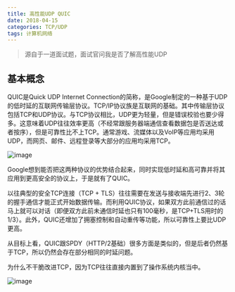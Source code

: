 ```yaml
---
title: 高性能UDP QUIC
date: 2018-04-15 
categories: TCP/UDP
tags: 计算机网络
---
```


 > 源自于一道面试题，面试官问我是否了解高性能UDP
 
 ## 基本概念
 QUIC是Quick UDP Internet Connection的简称，是Google制定的一种基于UDP的低时延的互联网传输层协议。TCP/IP协议族是互联网的基础。其中传输层协议包括TCP和UDP协议。与TCP协议相比，UDP更为轻量，但是错误校验也要少得多。这意味着UDP往往效率更高（不经常跟服务器端通信查看数据包是否送达或者按序），但是可靠性比不上TCP。通常游戏、流媒体以及VoIP等应用均采用UDP，而网页、邮件、远程登录等大部分的应用均采用TCP。
 
 ![image](http://a.36krcnd.com/nil_class/a83b066d-c141-4076-9ccc-78bad708bb83/QUIC-Figure-1.png!heading)
 
 Google想到能否把这两种协议的优势结合起来，同时实现低时延和高可靠并将其应用到更高安全的协议上，于是就有了QUIC。
 
 以往典型的安全TCP连接（TCP + TLS）往往需要在发送与接收端先进行2、3轮的握手通信才能正式开始数据传输。而利用QUIC协议，如果双方此前通信过的话马上就可以对话（即便双方此前未通信时延也只有100毫秒，是TCP+TLS用时的1/3）。此外，QUIC还增加了拥塞控制和自动重传等功能，所以可靠性上要比UDP更高。
 
 从目标上看，QUIC跟SPDY（HTTP/2基础）很多方面是类似的，但是后者仍然基于TCP，所以仍然会存在部分相同的时延问题。
 
 为什么不干脆改进TCP，因为TCP往往直接内置到了操作系统内核当中。
 
 ![image](http://a.36krcnd.com/nil_class/4a244069-c67d-4cb2-98ba-819ac9acd329/0rtt-graphic.png!heading)